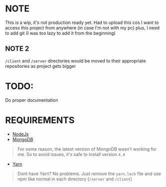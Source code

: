 # NOTE
This is a wip, it's not production ready yet. Had to upload this cos I want to access this project from anywhere (in case I'm not with my pc) plus, I need to add git (I was too lazy to add it from the beginning)

## NOTE 2
`/client` and `/server` directories would be moved to their appropriate repositories as project gets bigger

# TODO:
Do proper documentation

# REQUIREMENTS
* [NodeJs](https://nodejs.org)
* [MongoDB](https://www.mongodb.com/docs/manual/tutorial/#installation)
> For some reason, the latest version of MongoDB wasn't working for me. So to avoid issues, it's safe to install version `4.4`
* [Yarn](https://classic.yarnpkg.com/lang/en/docs/install)
> Dont have Yarn? No problems. Just remove the `yarn.lock` file and use npm like normal in each directory (`/server` and `/client`)
